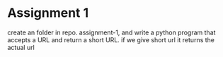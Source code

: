 # Assignment 1

create an folder in repo. assignment-1,  and
write a python program that
accepts a URL and return a short URL.
if we give short url it returns the actual url
